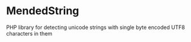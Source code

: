 MendedString
============

PHP library for detecting unicode strings with single byte encoded UTF8 characters in them